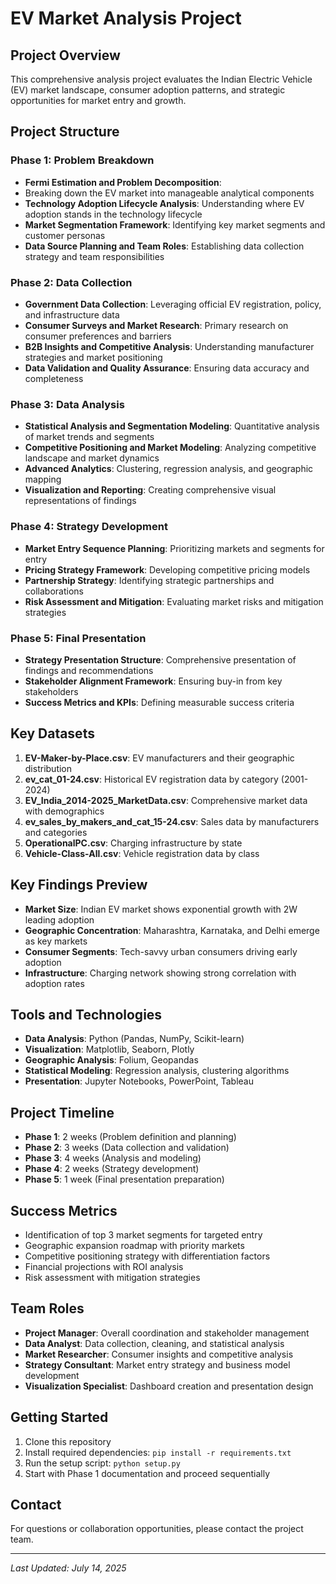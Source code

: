 # EV Market Analysis Project

## Project Overview
This comprehensive analysis project evaluates the Indian Electric Vehicle (EV) market landscape, consumer adoption patterns, and strategic opportunities for market entry and growth.

## Project Structure

### Phase 1: Problem Breakdown
- **Fermi Estimation and Problem Decomposition**:
-  Breaking down the EV market into manageable analytical components
- **Technology Adoption Lifecycle Analysis**: Understanding where EV adoption stands in the technology lifecycle
- **Market Segmentation Framework**: Identifying key market segments and customer personas
- **Data Source Planning and Team Roles**: Establishing data collection strategy and team responsibilities

### Phase 2: Data Collection
- **Government Data Collection**: Leveraging official EV registration, policy, and infrastructure data
- **Consumer Surveys and Market Research**: Primary research on consumer preferences and barriers
- **B2B Insights and Competitive Analysis**: Understanding manufacturer strategies and market positioning
- **Data Validation and Quality Assurance**: Ensuring data accuracy and completeness

### Phase 3: Data Analysis
- **Statistical Analysis and Segmentation Modeling**: Quantitative analysis of market trends and segments
- **Competitive Positioning and Market Modeling**: Analyzing competitive landscape and market dynamics
- **Advanced Analytics**: Clustering, regression analysis, and geographic mapping
- **Visualization and Reporting**: Creating comprehensive visual representations of findings

### Phase 4: Strategy Development
- **Market Entry Sequence Planning**: Prioritizing markets and segments for entry
- **Pricing Strategy Framework**: Developing competitive pricing models
- **Partnership Strategy**: Identifying strategic partnerships and collaborations
- **Risk Assessment and Mitigation**: Evaluating market risks and mitigation strategies

### Phase 5: Final Presentation
- **Strategy Presentation Structure**: Comprehensive presentation of findings and recommendations
- **Stakeholder Alignment Framework**: Ensuring buy-in from key stakeholders
- **Success Metrics and KPIs**: Defining measurable success criteria

## Key Datasets
1. **EV-Maker-by-Place.csv**: EV manufacturers and their geographic distribution
2. **ev_cat_01-24.csv**: Historical EV registration data by category (2001-2024)
3. **EV_India_2014-2025_MarketData.csv**: Comprehensive market data with demographics
4. **ev_sales_by_makers_and_cat_15-24.csv**: Sales data by manufacturers and categories
5. **OperationalPC.csv**: Charging infrastructure by state
6. **Vehicle-Class-All.csv**: Vehicle registration data by class

## Key Findings Preview
- **Market Size**: Indian EV market shows exponential growth with 2W leading adoption
- **Geographic Concentration**: Maharashtra, Karnataka, and Delhi emerge as key markets
- **Consumer Segments**: Tech-savvy urban consumers driving early adoption
- **Infrastructure**: Charging network showing strong correlation with adoption rates

## Tools and Technologies
- **Data Analysis**: Python (Pandas, NumPy, Scikit-learn)
- **Visualization**: Matplotlib, Seaborn, Plotly
- **Geographic Analysis**: Folium, Geopandas
- **Statistical Modeling**: Regression analysis, clustering algorithms
- **Presentation**: Jupyter Notebooks, PowerPoint, Tableau

## Project Timeline
- **Phase 1**: 2 weeks (Problem definition and planning)
- **Phase 2**: 3 weeks (Data collection and validation)
- **Phase 3**: 4 weeks (Analysis and modeling)
- **Phase 4**: 2 weeks (Strategy development)
- **Phase 5**: 1 week (Final presentation preparation)

## Success Metrics
- Identification of top 3 market segments for targeted entry
- Geographic expansion roadmap with priority markets
- Competitive positioning strategy with differentiation factors
- Financial projections with ROI analysis
- Risk assessment with mitigation strategies

## Team Roles
- **Project Manager**: Overall coordination and stakeholder management
- **Data Analyst**: Data collection, cleaning, and statistical analysis
- **Market Researcher**: Consumer insights and competitive analysis
- **Strategy Consultant**: Market entry strategy and business model development
- **Visualization Specialist**: Dashboard creation and presentation design

## Getting Started
1. Clone this repository
2. Install required dependencies: `pip install -r requirements.txt`
3. Run the setup script: `python setup.py`
4. Start with Phase 1 documentation and proceed sequentially

## Contact
For questions or collaboration opportunities, please contact the project team.

---
*Last Updated: July 14, 2025*